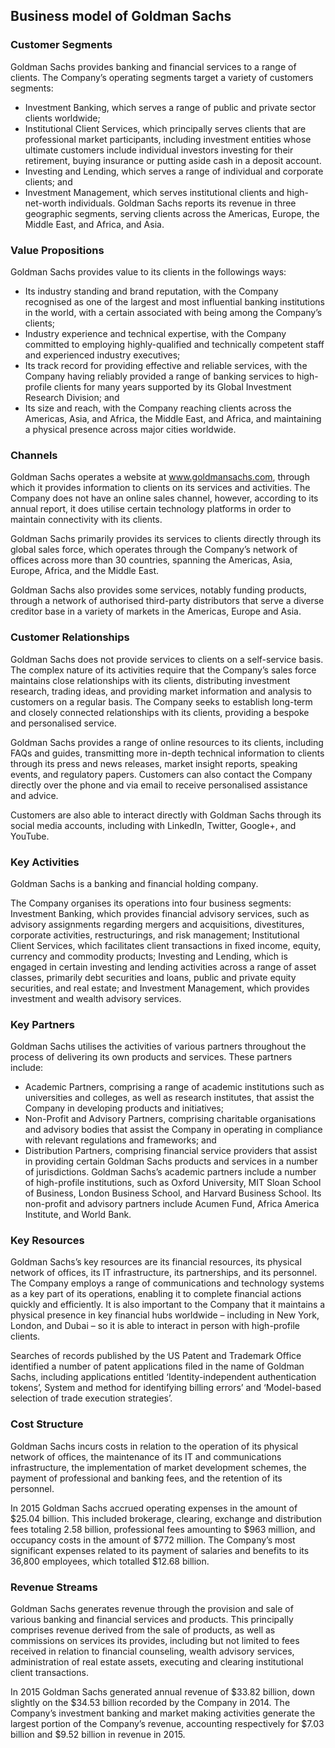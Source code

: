 Business model of Goldman Sachs
-------------------------------

 ### Customer Segments

 Goldman Sachs provides banking and financial services to a range of clients. The Company’s operating segments target a variety of customers segments:

  * Investment Banking, which serves a range of public and private sector clients worldwide;
 * Institutional Client Services, which principally serves clients that are professional market participants, including investment entities whose ultimate customers include individual investors investing for their retirement, buying insurance or putting aside cash in a deposit account.
 * Investing and Lending, which serves a range of individual and corporate clients; and
 * Investment Management, which serves institutional clients and high-net-worth individuals.
  Goldman Sachs reports its revenue in three geographic segments, serving clients across the Americas, Europe, the Middle East, and Africa, and Asia.

 ### Value Propositions

 Goldman Sachs provides value to its clients in the followings ways:

  * Its industry standing and brand reputation, with the Company recognised as one of the largest and most influential banking institutions in the world, with a certain associated with being among the Company’s clients;
 * Industry experience and technical expertise, with the Company committed to employing highly-qualified and technically competent staff and experienced industry executives;
 * Its track record for providing effective and reliable services, with the Company having reliably provided a range of banking services to high-profile clients for many years supported by its Global Investment Research Division; and
 * Its size and reach, with the Company reaching clients across the Americas, Asia, and Africa, the Middle East, and Africa, and maintaining a physical presence across major cities worldwide.
  ### Channels

 Goldman Sachs operates a website at www.goldmansachs.com, through which it provides information to clients on its services and activities. The Company does not have an online sales channel, however, according to its annual report, it does utilise certain technology platforms in order to maintain connectivity with its clients.

 Goldman Sachs primarily provides its services to clients directly through its global sales force, which operates through the Company’s network of offices across more than 30 countries, spanning the Americas, Asia, Europe, Africa, and the Middle East.

 Goldman Sachs also provides some services, notably funding products, through a network of authorised third-party distributors that serve a diverse creditor base in a variety of markets in the Americas, Europe and Asia.

 ### Customer Relationships

 Goldman Sachs does not provide services to clients on a self-service basis. The complex nature of its activities require that the Company’s sales force maintains close relationships with its clients, distributing investment research, trading ideas, and providing market information and analysis to customers on a regular basis. The Company seeks to establish long-term and closely connected relationships with its clients, providing a bespoke and personalised service.

 Goldman Sachs provides a range of online resources to its clients, including FAQs and guides, transmitting more in-depth technical information to clients through its press and news releases, market insight reports, speaking events, and regulatory papers. Customers can also contact the Company directly over the phone and via email to receive personalised assistance and advice.

 Customers are also able to interact directly with Goldman Sachs through its social media accounts, including with LinkedIn, Twitter, Google+, and YouTube.

 ### Key Activities

 Goldman Sachs is a banking and financial holding company.

 The Company organises its operations into four business segments: Investment Banking, which provides financial advisory services, such as advisory assignments regarding mergers and acquisitions, divestitures, corporate activities, restructurings, and risk management; Institutional Client Services, which facilitates client transactions in fixed income, equity, currency and commodity products; Investing and Lending, which is engaged in certain investing and lending activities across a range of asset classes, primarily debt securities and loans, public and private equity securities, and real estate; and Investment Management, which provides investment and wealth advisory services.

 ### Key Partners

 Goldman Sachs utilises the activities of various partners throughout the process of delivering its own products and services. These partners include:

  * Academic Partners, comprising a range of academic institutions such as universities and colleges, as well as research institutes, that assist the Company in developing products and initiatives;
 * Non-Profit and Advisory Partners, comprising charitable organisations and advisory bodies that assist the Company in operating in compliance with relevant regulations and frameworks; and
 * Distribution Partners, comprising financial service providers that assist in providing certain Goldman Sachs products and services in a number of jurisdictions.
  Goldman Sachs’s academic partners include a number of high-profile institutions, such as Oxford University, MIT Sloan School of Business, London Business School, and Harvard Business School. Its non-profit and advisory partners include Acumen Fund, Africa America Institute, and World Bank.

 ### Key Resources

 Goldman Sachs’s key resources are its financial resources, its physical network of offices, its IT infrastructure, its partnerships, and its personnel. The Company employs a range of communications and technology systems as a key part of its operations, enabling it to complete financial actions quickly and efficiently. It is also important to the Company that it maintains a physical presence in key financial hubs worldwide – including in New York, London, and Dubai – so it is able to interact in person with high-profile clients.

 Searches of records published by the US Patent and Trademark Office identified a number of patent applications filed in the name of Goldman Sachs, including applications entitled ‘Identity-independent authentication tokens’, System and method for identifying billing errors’ and ‘Model-based selection of trade execution strategies’.

 ### Cost Structure

 Goldman Sachs incurs costs in relation to the operation of its physical network of offices, the maintenance of its IT and communications infrastructure, the implementation of market development schemes, the payment of professional and banking fees, and the retention of its personnel.

 In 2015 Goldman Sachs accrued operating expenses in the amount of $25.04 billion. This included brokerage, clearing, exchange and distribution fees totaling 2.58 billion, professional fees amounting to $963 million, and occupancy costs in the amount of $772 million. The Company’s most significant expenses related to its payment of salaries and benefits to its 36,800 employees, which totalled $12.68 billion.

 ### Revenue Streams

 Goldman Sachs generates revenue through the provision and sale of various banking and financial services and products. This principally comprises revenue derived from the sale of products, as well as commissions on services its provides, including but not limited to fees received in relation to financial counseling, wealth advisory services, administration of real estate assets, executing and clearing institutional client transactions.

 In 2015 Goldman Sachs generated annual revenue of $33.82 billion, down slightly on the $34.53 billion recorded by the Company in 2014. The Company’s investment banking and market making activities generate the largest portion of the Company’s revenue, accounting respectively for $7.03 billion and $9.52 billion in revenue in 2015.